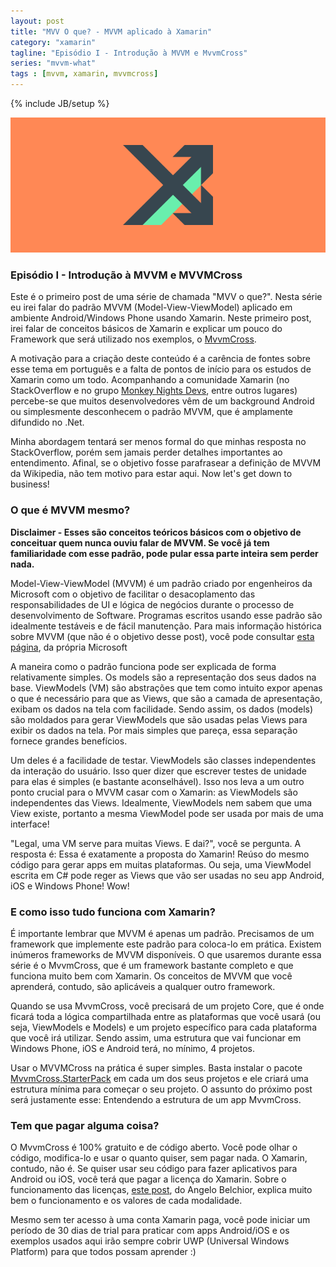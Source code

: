 ```yaml
---
layout: post
title: "MVV O que? - MVVM aplicado à Xamarin"
category: "xamarin"
tagline: "Episódio I - Introdução à MVVM e MvvmCross"
series: "mvvm-what"
tags : [mvvm, xamarin, mvvmcross]
---
```

{% include JB/setup %}

![Cover](/assets/covers/mvvmwhat.png)

### Episódio I - Introdução à MVVM e MVVMCross

Este é o primeiro post de uma série de chamada "MVV o que?". Nesta série eu irei falar do padrão MVVM (Model-View-ViewModel) aplicado em ambiente Android/Windows Phone usando Xamarin. Neste primeiro post, irei falar de conceitos básicos de Xamarin e explicar um pouco do Framework que será utilizado nos exemplos, o [MvvmCross](https://github.com/MvvmCross/MvvmCross). 

A motivação para a criação deste conteúdo é a carência de fontes sobre esse tema em português e a falta de pontos de início para os estudos de Xamarin como um todo. Acompanhando a comunidade Xamarin (no StackOverflow e no grupo [Monkey Nights Devs](https://www.facebook.com/groups/MonkeyNightsDevs/), entre outros lugares) percebe-se que muitos desenvolvedores vêm de um background Android ou simplesmente desconhecem o padrão MVVM, que é amplamente difundido no .Net. 

Minha abordagem tentará ser menos formal do que minhas resposta no StackOverflow, porém sem jamais perder detalhes importantes ao entendimento. Afinal, se o objetivo fosse parafrasear a definição de MVVM da Wikipedia, não tem motivo para estar aqui. Now let's get down to business!


### O que é MVVM mesmo?

**Disclaimer - Esses são conceitos teóricos básicos com o objetivo de conceituar quem nunca ouviu falar de MVVM. Se você já tem familiaridade com esse padrão, pode pular essa parte inteira sem perder nada.**

Model-View-ViewModel (MVVM) é um padrão criado por engenheiros da Microsoft com o objetivo de facilitar o desacoplamento das responsabilidades de UI e lógica de negócios durante o processo de desenvolvimento de Software. Programas escritos usando esse padrão são idealmente testáveis e de fácil manutenção. Para mais informação histórica sobre MVVM (que não é o objetivo desse post), você pode consultar [esta página](https://msdn.microsoft.com/en-us/library/hh848246.aspx), da própria Microsoft

A maneira como o padrão funciona pode ser explicada de forma relativamente simples. Os models são a representação dos seus dados na base. ViewModels (VM) são abstrações que tem como intuito expor apenas o que é necessário para que as Views, que são a camada de apresentação, exibam os dados na tela com facilidade. Sendo assim, os dados (models) são moldados para gerar ViewModels que são usadas pelas Views para exibir os dados na tela. Por mais simples que pareça, essa separação fornece grandes benefícios.

Um deles é a facilidade de testar. ViewModels são classes independentes da interação do usuário. Isso quer dizer que escrever testes de unidade para elas é simples (e bastante aconselhável). Isso nos leva a um outro ponto crucial para o MVVM casar com o Xamarin: as ViewModels são independentes das Views. Idealmente, ViewModels nem sabem que uma View existe, portanto a mesma ViewModel pode ser usada por mais de uma interface!

"Legal, uma VM serve para muitas Views. E dai?", você se pergunta. A resposta é: Essa é exatamente a proposta do Xamarin! Reúso do mesmo código para gerar apps em muitas plataformas. Ou seja, uma ViewModel escrita em C# pode reger as Views que vão ser usadas no seu app Android, iOS e Windows Phone! Wow!

### E como isso tudo funciona com Xamarin?


É importante lembrar que MVVM é apenas um padrão. Precisamos de um framework que implemente este padrão para coloca-lo em prática. Existem inúmeros frameworks de MVVM disponíveis. O que usaremos durante essa série é o MvvmCross, que é um framework bastante completo e que funciona muito bem com Xamarin. Os conceitos de MVVM que você aprenderá, contudo, são aplicáveis a qualquer outro framework.

Quando se usa MvvmCross, você precisará de um projeto Core, que é onde ficará toda a lógica compartilhada entre as plataformas que você usará (ou seja, ViewModels e Models) e um projeto específico para cada plataforma que você irá utilizar. Sendo assim, uma estrutura que vai funcionar em Windows Phone, iOS e Android terá, no mínimo, 4 projetos.

Usar o MVVMCross na prática é super simples. Basta instalar o pacote [MvvmCross.StarterPack](https://www.nuget.org/packages/MvvmCross.StarterPack/) em cada um dos seus projetos e ele criará uma estrutura mínima para começar o seu projeto. O assunto do próximo post será justamente esse: Entendendo a estrutura de um app MvvmCross.

### Tem que pagar alguma coisa?

O MvvmCross é 100% gratuito e de código aberto. Você pode olhar o código, modifica-lo e usar o quanto quiser, sem pagar nada. O Xamarin, contudo, não é. Se quiser usar seu código para fazer aplicativos para Android ou iOS, você terá que pagar a licença do Xamarin. Sobre o funcionamento das licenças, [este post](http://xamarinbr.azurewebsites.net/entendendo-as-licencas-do-xamarin/), do Angelo Belchior, explica muito bem o funcionamento e os valores de cada modalidade. 

Mesmo sem ter acesso à uma conta Xamarin paga, você pode iniciar um período de 30 dias de trial para praticar com apps Android/iOS e os exemplos usados aqui irão sempre cobrir UWP (Universal Windows Platform) para que todos possam aprender :)
